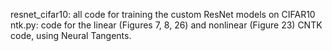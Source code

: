 resnet_cifar10: all code for training the custom ResNet models on CIFAR10
ntk.py: code for the linear (Figures 7, 8, 26) and nonlinear (Figure 23) CNTK code, using Neural Tangents.
